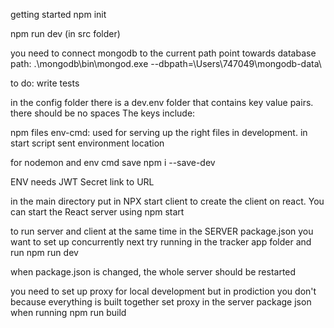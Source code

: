 getting started npm init

npm run dev  (in src folder)

you need to connect mongodb to the current path
 point towards database path: 
.\mongodb\bin\mongod.exe --dbpath=\Users\747049\mongodb-data\


to do: write tests

in the config folder there is a dev.env folder that contains key value pairs. there should be no spaces The keys include:


npm files
 env-cmd: used for serving up the right files in development. in start script sent environment location

for nodemon and env cmd save npm i --save-dev       


ENV needs 
JWT Secret
link to URL

in the main directory put in NPX start client to create the client on  react. You can start the React server using npm start

to run server and client at the same time in the SERVER package.json you want to set up concurrently
next try running in the tracker app folder and run npm run dev

when package.json is changed, the whole server should be restarted

you need to set up proxy for local development but in prodiction you don't because everything is built together
set proxy in the server package json
when running npm run build
